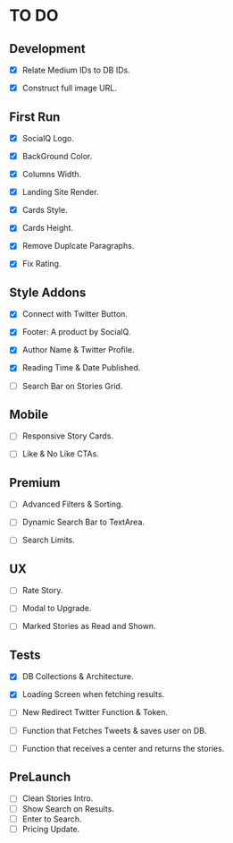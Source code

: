 # TO DO

## Development
- [X] Relate Medium IDs to DB IDs.
- [X] Construct full image URL.


## First Run
- [X] SocialQ Logo.
- [X] BackGround Color.
- [X] Columns Width.
- [X] Landing Site Render.
- [X] Cards Style.
- [X] Cards Height.
- [X] Remove Duplcate Paragraphs.
- [X] Fix Rating.


## Style Addons
- [X] Connect with Twitter Button.
- [X] Footer: A product by SocialQ.
- [X] Author Name & Twitter Profile.
- [X] Reading Time & Date Published.
- [ ] Search Bar on Stories Grid.


## Mobile
- [ ] Responsive Story Cards.
- [ ] Like & No Like CTAs.


## Premium
- [ ] Advanced Filters & Sorting.
- [ ] Dynamic Search Bar to TextArea.
- [ ] Search Limits.


## UX
- [ ] Rate Story.
- [ ] Modal to Upgrade.
- [ ] Marked Stories as Read and Shown.


## Tests 
- [X] DB Collections & Architecture.
- [X] Loading Screen when fetching results.
- [ ] New Redirect Twitter Function & Token.
- [ ] Function that Fetches Tweets & saves user on DB.
- [ ] Function that receives a center and returns the stories.


## PreLaunch
- [ ] Clean Stories Intro.
- [ ] Show Search on Results.
- [ ] Enter to Search.
- [ ] Pricing Update.
